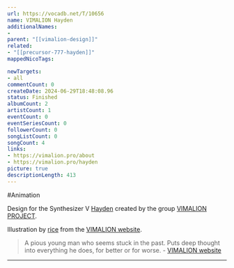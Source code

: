 ```yaml
---
url: https://vocadb.net/T/10656
name: VIMALION Hayden
additionalNames: 
- 
parent: "[[vimalion-design]]"
related:
- "[[precursor-777-hayden]]"
mappedNicoTags:

newTargets:
- all
commentCount: 0
createDate: 2024-06-29T18:48:08.96
status: Finished
albumCount: 2
artistCount: 1
eventCount: 0
eventSeriesCount: 0
followerCount: 0
songListCount: 0
songCount: 4
links: 
- https://vimalion.pro/about
- https://vimalion.pro/hayden
picture: true
descriptionLength: 413
---
```


#Animation

Design for the Synthesizer V [Hayden](https://vocadb.net/Ar/125666) created by the group [VIMALION PROJECT](https://vocadb.net/Ar/110180).

Illustration by [rice](https://vocadb.net/Ar/69939) from the [VIMALION website](https://vimalion.pro/).

>  A pious young man who seems stuck in the past. Puts deep thought into everything he does, for better or for worse.
\- [VIMALION website](https://vimalion.pro/hayden)

---

